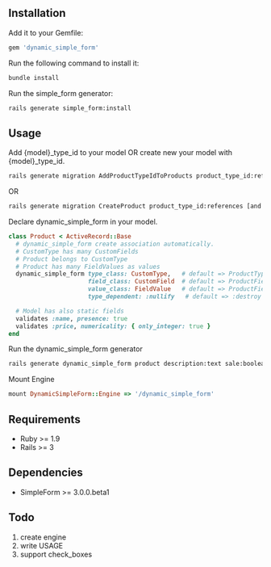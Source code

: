 ## Installation

Add it to your Gemfile:

```ruby
gem 'dynamic_simple_form'
```

Run the following command to install it:

```sh
bundle install
```

Run the simple_form generator:

```sh
rails generate simple_form:install
```

## Usage

Add {model}_type_id to your model OR create new your model with {model}_type_id.

```sh
rails generate migration AddProductTypeIdToProducts product_type_id:references
```

OR

```sh
rails generate migration CreateProduct product_type_id:references [and your columns...]
```

Declare dynamic_simple_form in your model.

```ruby
class Product < ActiveRecord::Base
  # dynamic_simple_form create association automatically.
  # CustomType has many CustomFields
  # Product belongs to CustomType
  # Product has many FieldValues as values
  dynamic_simple_form type_class: CustomType,   # default => ProductType
                      field_class: CustomField  # default => ProductField
                      value_class: FieldValue   # default => ProductFieldValue
                      type_dependent: :nullify   # default => :destroy

  # Model has also static fields
  validates :name, presence: true
  validates :price, numericality: { only_integer: true }
end
```

Run the dynamic_simple_form generator

```sh
rails generate dynamic_simple_form product description:text sale:boolean
```

Mount Engine

```ruby
mount DynamicSimpleForm::Engine => '/dynamic_simple_form'
```

## Requirements

* Ruby >= 1.9
* Rails >= 3

## Dependencies

* SimpleForm >= 3.0.0.beta1

## Todo

1. create engine
3. write USAGE
2. support check_boxes

